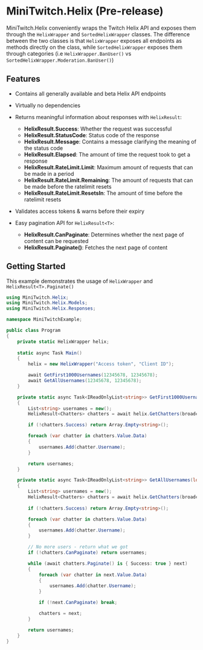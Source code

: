 # MiniTwitch.Helix (Pre-release)

MiniTwitch.Helix conveniently wraps the Twitch Helix API and exposes them through the `HelixWrapper` and `SortedHelixWrapper` classes. The difference between the two classes is that `HelixWrapper` exposes all endpoints as methods directly on the class, while `SortedHelixWrapper` exposes them through categories (i.e `HelixWrapper.BanUser()` vs `SortedHelixWrapper.Moderation.BanUser()`)

## Features

- Contains all generally available and beta Helix API endpoints
- Virtually no dependencies
- Returns meaningful information about responses with `HelixResult`:
	- **HelixResult.Success**: Whether the request was successful
	- **HelixResult.StatusCode**: Status code of the response
	- **HelixResult.Message**: Contains a message clarifying the meaning of the status code
	- **HelixResult.Elapsed**: The amount of time the request took to get a response
	- **HelixResult.RateLimit.Limit**: Maximum amount of requests that can be made in a period
	- **HelixResult.RateLimit.Remaining**: The amount of requests that can be made before the ratelimit resets
	- **HelixResult.RateLimit.ResetsIn**: The amount of time before the ratelimit resets

- Validates access tokens & warns before their expiry
- Easy pagination API for `HelixResult<T>`:
	- **HelixResult.CanPaginate**: Determines whether the next page of content can be requested
	- **HelixResult.Paginate()**: Fetches the next page of content

## Getting Started

This example demonstrates the usage of `HelixWrapper` and `HelixResult<T>.Paginate()`

```csharp
using MiniTwitch.Helix;
using MiniTwitch.Helix.Models;
using MiniTwitch.Helix.Responses;

namespace MiniTwitchExample;

public class Program
{
    private static HelixWrapper helix;
    
    static async Task Main()
    {
        helix = new HelixWrapper("Access token", "Client ID");

        await GetFirst1000Usernames(12345678, 12345678);
        await GetAllUsernames(12345678, 12345678);
    }

    private static async Task<IReadOnlyList<string>> GetFirst1000Usernames(long broadcasterId, long moderatorId)
    {
        List<string> usernames = new();
        HelixResult<Chatters> chatters = await helix.GetChatters(broadcasterId, moderatorId, first: 1000);

        if (!chatters.Success) return Array.Empty<string>();

        foreach (var chatter in chatters.Value.Data)
        {
            usernames.Add(chatter.Username);
        }

        return usernames;
    }

    private static async Task<IReadOnlyList<string>> GetAllUsernames(long broadcasterId, long moderatorId)
    {
        List<string> usernames = new();
        HelixResult<Chatters> chatters = await helix.GetChatters(broadcasterId, moderatorId, first: 1000);
        
        if (!chatters.Success) return Array.Empty<string>();

        foreach (var chatter in chatters.Value.Data)
        {
            usernames.Add(chatter.Username);
        }

        // No more users - return what we got
        if (!chatters.CanPaginate) return usernames;

        while (await chatters.Paginate() is { Success: true } next)
        {
            foreach (var chatter in next.Value.Data)
            {
                usernames.Add(chatter.Username);
            }

            if (!next.CanPaginate) break;

            chatters = next;
        }

        return usernames;
    }
}
```